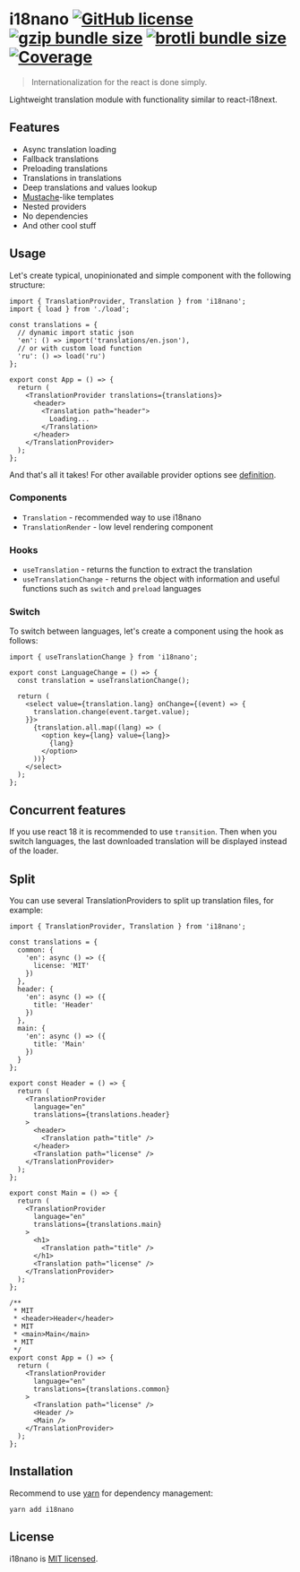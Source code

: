 # i18nano [![GitHub license](https://img.shields.io/badge/license-MIT-blue.svg)](https://github.com/eolme/i18nano/blob/master/LICENSE) [![gzip bundle size](https://phobia.vercel.app/api/badge/gz/i18nano)](https://phobia.vercel.app/p/i18nano) [![brotli bundle size](https://phobia.vercel.app/api/badge/br/i18nano)](https://phobia.vercel.app/p/i18nano) [![Coverage](https://img.shields.io/badge/coverage-100%25-brightgreen)](https://github.com/eolme/i18nano/blob/master/tests)

> Internationalization for the react is done simply.

Lightweight translation module with functionality similar to react-i18next.

## Features

- Async translation loading 
- Fallback translations
- Preloading translations
- Translations in translations
- Deep translations and values lookup
- [Mustache](https://mustache.github.io/)-like templates
- Nested providers
- No dependencies
- And other cool stuff

## Usage

Let's create typical, unopinionated and simple component with the following structure:

```tsx
import { TranslationProvider, Translation } from 'i18nano';
import { load } from './load';

const translations = {
  // dynamic import static json
  'en': () => import('translations/en.json'),
  // or with custom load function
  'ru': () => load('ru')
};

export const App = () => {
  return (
    <TranslationProvider translations={translations}>
      <header>
        <Translation path="header">
          Loading...
        </Translation>
      </header>
    </TranslationProvider>
  );
};
```

And that's all it takes! For other available provider options see [definition](./src/types.ts#L25-L35).

### Components

- `Translation` - recommended way to use i18nano
- `TranslationRender` - low level rendering component

### Hooks

- `useTranslation` - returns the function to extract the translation
- `useTranslationChange` - returns the object with information and useful functions such as `switch` and `preload` languages

### Switch

To switch between languages, let's create a component using the hook as follows:

```tsx
import { useTranslationChange } from 'i18nano';

export const LanguageChange = () => {
  const translation = useTranslationChange();

  return (
    <select value={translation.lang} onChange={(event) => {
      translation.change(event.target.value);
    }}>
      {translation.all.map((lang) => (
        <option key={lang} value={lang}>
          {lang}
        </option>
      ))}
    </select>
  );
};
```

## Concurrent features

If you use react 18 it is recommended to use `transition`.
Then when you switch languages, the last downloaded translation will be displayed instead of the loader.

## Split

You can use several TranslationProviders to split up translation files, for example:

```tsx
import { TranslationProvider, Translation } from 'i18nano';

const translations = {
  common: {
    'en': async () => ({
      license: 'MIT'
    })
  },
  header: {
    'en': async () => ({
      title: 'Header'
    })
  },
  main: {
    'en': async () => ({
      title: 'Main'
    })
  }
};

export const Header = () => {
  return (
    <TranslationProvider
      language="en"
      translations={translations.header}
    >
      <header>
        <Translation path="title" />
      </header>
      <Translation path="license" />
    </TranslationProvider>
  );
};

export const Main = () => {
  return (
    <TranslationProvider
      language="en"
      translations={translations.main}
    >
      <h1>
        <Translation path="title" />
      </h1>
      <Translation path="license" />
    </TranslationProvider>
  );
};

/**
 * MIT
 * <header>Header</header>
 * MIT
 * <main>Main</main>
 * MIT
 */
export const App = () => {
  return (
    <TranslationProvider
      language="en"
      translations={translations.common}
    >
      <Translation path="license" />
      <Header />
      <Main />
    </TranslationProvider>
  );
};
```

## Installation

Recommend to use [yarn](https://yarnpkg.com/getting-started/install) for dependency management:

```shell
yarn add i18nano
```

## License

i18nano is [MIT licensed](./LICENSE).
